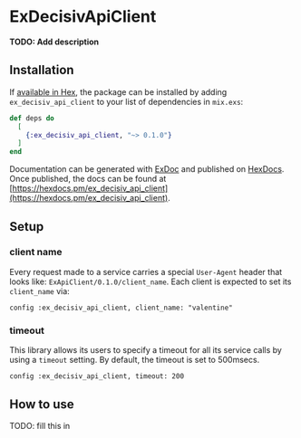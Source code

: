 # ExDecisivApiClient

**TODO: Add description**

## Installation

If [available in Hex](https://hex.pm/docs/publish), the package can be installed
by adding `ex_decisiv_api_client` to your list of dependencies in `mix.exs`:

```elixir
def deps do
  [
    {:ex_decisiv_api_client, "~> 0.1.0"}
  ]
end
```

Documentation can be generated with [ExDoc](https://github.com/elixir-lang/ex_doc)
and published on [HexDocs](https://hexdocs.pm). Once published, the docs can
be found at [https://hexdocs.pm/ex_decisiv_api_client](https://hexdocs.pm/ex_decisiv_api_client).

## Setup

### client name

Every request made to a service carries a special `User-Agent` header that looks like: `ExApiClient/0.1.0/client_name`. Each client is expected to set its `client_name` via:

```
config :ex_decisiv_api_client, client_name: "valentine"
```

### timeout

This library allows its users to specify a timeout for all its service calls by using a `timeout` setting. By default, the timeout is set to 500msecs.

```
config :ex_decisiv_api_client, timeout: 200
```

## How to use

TODO: fill this in
